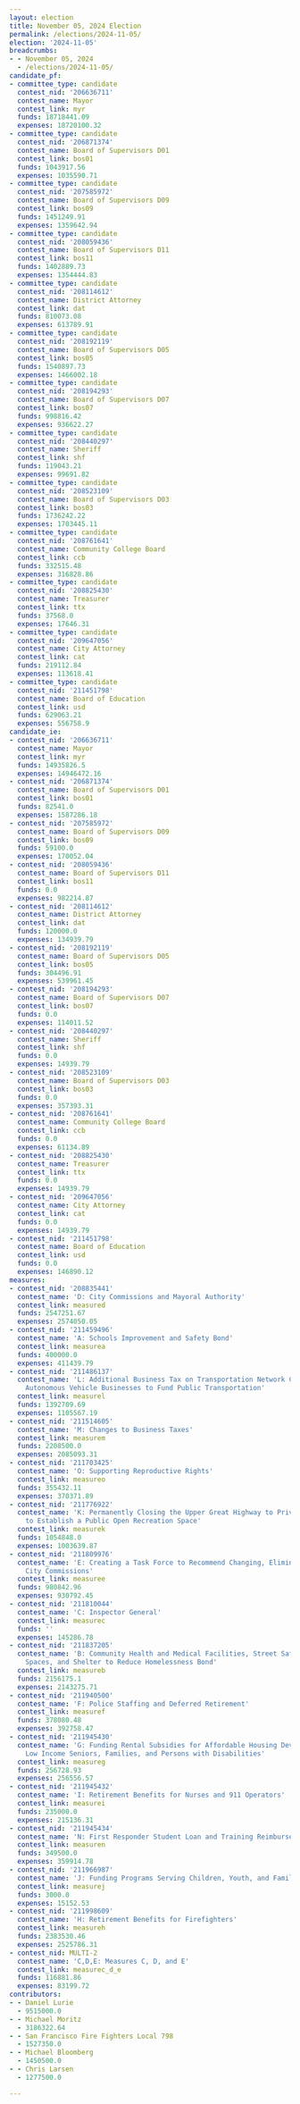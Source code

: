 ```yaml
---
layout: election
title: November 05, 2024 Election
permalink: /elections/2024-11-05/
election: '2024-11-05'
breadcrumbs:
- - November 05, 2024
  - /elections/2024-11-05/
candidate_pf:
- committee_type: candidate
  contest_nid: '206636711'
  contest_name: Mayor
  contest_link: myr
  funds: 18718441.09
  expenses: 18720100.32
- committee_type: candidate
  contest_nid: '206871374'
  contest_name: Board of Supervisors D01
  contest_link: bos01
  funds: 1043917.56
  expenses: 1035590.71
- committee_type: candidate
  contest_nid: '207585972'
  contest_name: Board of Supervisors D09
  contest_link: bos09
  funds: 1451249.91
  expenses: 1359642.94
- committee_type: candidate
  contest_nid: '208059436'
  contest_name: Board of Supervisors D11
  contest_link: bos11
  funds: 1402889.73
  expenses: 1354444.83
- committee_type: candidate
  contest_nid: '208114612'
  contest_name: District Attorney
  contest_link: dat
  funds: 810073.08
  expenses: 613789.91
- committee_type: candidate
  contest_nid: '208192119'
  contest_name: Board of Supervisors D05
  contest_link: bos05
  funds: 1540897.73
  expenses: 1466002.18
- committee_type: candidate
  contest_nid: '208194293'
  contest_name: Board of Supervisors D07
  contest_link: bos07
  funds: 998816.42
  expenses: 936622.27
- committee_type: candidate
  contest_nid: '208440297'
  contest_name: Sheriff
  contest_link: shf
  funds: 119043.21
  expenses: 99691.82
- committee_type: candidate
  contest_nid: '208523109'
  contest_name: Board of Supervisors D03
  contest_link: bos03
  funds: 1736242.22
  expenses: 1703445.11
- committee_type: candidate
  contest_nid: '208761641'
  contest_name: Community College Board
  contest_link: ccb
  funds: 332515.48
  expenses: 316828.86
- committee_type: candidate
  contest_nid: '208825430'
  contest_name: Treasurer
  contest_link: ttx
  funds: 37568.0
  expenses: 17646.31
- committee_type: candidate
  contest_nid: '209647056'
  contest_name: City Attorney
  contest_link: cat
  funds: 219112.84
  expenses: 113618.41
- committee_type: candidate
  contest_nid: '211451798'
  contest_name: Board of Education
  contest_link: usd
  funds: 629063.21
  expenses: 556758.9
candidate_ie:
- contest_nid: '206636711'
  contest_name: Mayor
  contest_link: myr
  funds: 14935826.5
  expenses: 14946472.16
- contest_nid: '206871374'
  contest_name: Board of Supervisors D01
  contest_link: bos01
  funds: 82541.0
  expenses: 1587286.18
- contest_nid: '207585972'
  contest_name: Board of Supervisors D09
  contest_link: bos09
  funds: 59100.0
  expenses: 170052.04
- contest_nid: '208059436'
  contest_name: Board of Supervisors D11
  contest_link: bos11
  funds: 0.0
  expenses: 982214.87
- contest_nid: '208114612'
  contest_name: District Attorney
  contest_link: dat
  funds: 120000.0
  expenses: 134939.79
- contest_nid: '208192119'
  contest_name: Board of Supervisors D05
  contest_link: bos05
  funds: 304496.91
  expenses: 539961.45
- contest_nid: '208194293'
  contest_name: Board of Supervisors D07
  contest_link: bos07
  funds: 0.0
  expenses: 114011.52
- contest_nid: '208440297'
  contest_name: Sheriff
  contest_link: shf
  funds: 0.0
  expenses: 14939.79
- contest_nid: '208523109'
  contest_name: Board of Supervisors D03
  contest_link: bos03
  funds: 0.0
  expenses: 357393.31
- contest_nid: '208761641'
  contest_name: Community College Board
  contest_link: ccb
  funds: 0.0
  expenses: 61134.89
- contest_nid: '208825430'
  contest_name: Treasurer
  contest_link: ttx
  funds: 0.0
  expenses: 14939.79
- contest_nid: '209647056'
  contest_name: City Attorney
  contest_link: cat
  funds: 0.0
  expenses: 14939.79
- contest_nid: '211451798'
  contest_name: Board of Education
  contest_link: usd
  funds: 0.0
  expenses: 146890.12
measures:
- contest_nid: '208835441'
  contest_name: 'D: City Commissions and Mayoral Authority'
  contest_link: measured
  funds: 2547251.67
  expenses: 2574050.05
- contest_nid: '211459496'
  contest_name: 'A: Schools Improvement and Safety Bond'
  contest_link: measurea
  funds: 400000.0
  expenses: 411439.79
- contest_nid: '211486137'
  contest_name: 'L: Additional Business Tax on Transportation Network Companies and
    Autonomous Vehicle Businesses to Fund Public Transportation'
  contest_link: measurel
  funds: 1392709.69
  expenses: 1105567.19
- contest_nid: '211514605'
  contest_name: 'M: Changes to Business Taxes'
  contest_link: measurem
  funds: 2208500.0
  expenses: 2085093.31
- contest_nid: '211703425'
  contest_name: 'O: Supporting Reproductive Rights'
  contest_link: measureo
  funds: 355432.11
  expenses: 370371.89
- contest_nid: '211776922'
  contest_name: 'K: Permanently Closing the Upper Great Highway to Private Vehicles
    to Establish a Public Open Recreation Space'
  contest_link: measurek
  funds: 1054848.0
  expenses: 1003639.87
- contest_nid: '211809976'
  contest_name: 'E: Creating a Task Force to Recommend Changing, Eliminating, or Combining
    City Commissions'
  contest_link: measuree
  funds: 980842.96
  expenses: 930792.45
- contest_nid: '211810044'
  contest_name: 'C: Inspector General'
  contest_link: measurec
  funds: ''
  expenses: 145286.78
- contest_nid: '211837205'
  contest_name: 'B: Community Health and Medical Facilities, Street Safety, Public
    Spaces, and Shelter to Reduce Homelessness Bond'
  contest_link: measureb
  funds: 2156175.1
  expenses: 2143275.71
- contest_nid: '211940500'
  contest_name: 'F: Police Staffing and Deferred Retirement'
  contest_link: measuref
  funds: 378080.48
  expenses: 392758.47
- contest_nid: '211945430'
  contest_name: 'G: Funding Rental Subsidies for Affordable Housing Developments Serving
    Low Income Seniors, Families, and Persons with Disabilities'
  contest_link: measureg
  funds: 256728.93
  expenses: 256556.57
- contest_nid: '211945432'
  contest_name: 'I: Retirement Benefits for Nurses and 911 Operators'
  contest_link: measurei
  funds: 235000.0
  expenses: 215136.31
- contest_nid: '211945434'
  contest_name: 'N: First Responder Student Loan and Training Reimbursement Fund'
  contest_link: measuren
  funds: 349500.0
  expenses: 359914.78
- contest_nid: '211966987'
  contest_name: 'J: Funding Programs Serving Children, Youth, and Families'
  contest_link: measurej
  funds: 3000.0
  expenses: 15152.53
- contest_nid: '211998609'
  contest_name: 'H: Retirement Benefits for Firefighters'
  contest_link: measureh
  funds: 2383530.46
  expenses: 2525786.31
- contest_nid: MULTI-2
  contest_name: 'C,D,E: Measures C, D, and E'
  contest_link: measurec_d_e
  funds: 116881.86
  expenses: 83199.72
contributors:
- - Daniel Lurie
  - 9515000.0
- - Michael Moritz
  - 3186322.64
- - San Francisco Fire Fighters Local 798
  - 1527350.0
- - Michael Bloomberg
  - 1450500.0
- - Chris Larsen
  - 1277500.0

---
```


